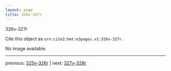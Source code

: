 ```yaml
---
layout: page
title: 326v-327r
---
```


326v-327r

Cite this object as `urn:cite2:hmt:e3pages.v1:326v-327r`.

No image available. 



---

previous: [325v-326r](../325v-326r/) | next: [327v-328r](../327v-328r/)